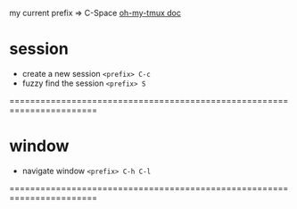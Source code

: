 my current prefix => C-Space
[oh-my-tmux doc](https://github.com/gpakosz/.tmux#bindings)

# session

- create a new session `<prefix> C-c`
- fuzzy find the session `<prefix> S`

=======================================================================

# window

- navigate window `<prefix> C-h C-l`

=======================================================================
